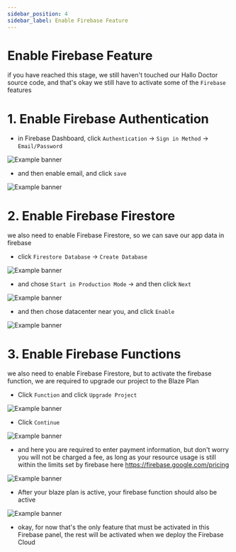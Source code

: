 ```yaml
---
sidebar_position: 4
sidebar_label: Enable Firebase Feature
---
```


# Enable Firebase Feature

if you have reached this stage, we still haven't touched our Hallo Doctor source code, and that's okay we still have to activate some of the `Firebase` features

# 1. Enable Firebase Authentication

- in Firebase Dashboard, click `Authentication` -> `Sign in Method` -> `Email/Password`

![Example banner](./assets/enable_email.PNG)

- and then enable email, and click `save`

![Example banner](./assets/enable_email2.PNG)

# 2. Enable Firebase Firestore

we also need to enable Firebase Firestore, so we can save our app data in firebase

- click `Firestore Database` -> `Create Database`

![Example banner](./assets/enable_firestore.PNG)

- and chose `Start in Production Mode` -> and then click `Next`

![Example banner](./assets/enable_firestore2.PNG)

- and then chose datacenter near you, and click `Enable`

![Example banner](./assets/enable_firestore3.PNG)

# 3. Enable Firebase Functions

we also need to enable Firebase Firestore, but to activate the firebase function, we are required to upgrade our project to the Blaze Plan

- Click `Function` and click `Upgrade Project`

![Example banner](./assets/enable_functions.PNG)

- Click `Continue`

![Example banner](./assets/enable_functions2.PNG)

- and here you are required to enter payment information, but don't worry you will not be charged a fee, as long as your resource usage is still within the limits set by firebase here https://firebase.google.com/pricing

![Example banner](./assets/enable_function3.PNG)

- After your blaze plan is active, your firebase function should also be active

![Example banner](./assets/enable_functions4.PNG)

- okay, for now that's the only feature that must be activated in this Firebase panel, the rest will be activated when we deploy the Firebase Cloud
